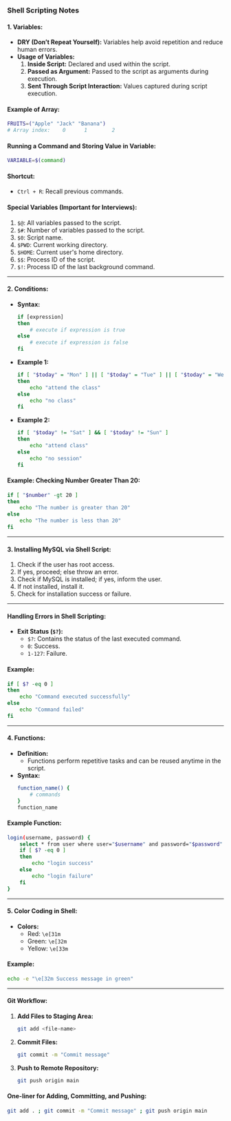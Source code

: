 ### Shell Scripting Notes

#### 1. Variables:
- **DRY (Don’t Repeat Yourself):** Variables help avoid repetition and reduce human errors.
- **Usage of Variables:**
  1. **Inside Script:** Declared and used within the script.
  2. **Passed as Argument:** Passed to the script as arguments during execution.
  3. **Sent Through Script Interaction:** Values captured during script execution.

#### Example of Array:
```bash
FRUITS=("Apple" "Jack" "Banana")
# Array index:    0      1        2
```

#### Running a Command and Storing Value in Variable:
```bash
VARIABLE=$(command)
```

#### Shortcut:
- `Ctrl + R`: Recall previous commands.

#### Special Variables (Important for Interviews):
1. `$@`: All variables passed to the script.
2. `$#`: Number of variables passed to the script.
3. `$0`: Script name.
4. `$PWD`: Current working directory.
5. `$HOME`: Current user's home directory.
6. `$$`: Process ID of the script.
7. `$!`: Process ID of the last background command.

---

#### 2. Conditions:
- **Syntax:**
  ```bash
  if [expression]
  then
      # execute if expression is true
  else
      # execute if expression is false
  fi
  ```
- **Example 1:**
  ```bash
  if [ "$today" = "Mon" ] || [ "$today" = "Tue" ] || [ "$today" = "Wed" ] || [ "$today" = "Thu" ] || [ "$today" = "Fri" ]
  then
      echo "attend the class"
  else
      echo "no class"
  fi
  ```

- **Example 2:**
  ```bash
  if [ "$today" != "Sat" ] && [ "$today" != "Sun" ]
  then
      echo "attend class"
  else
      echo "no session"
  fi
  ```

#### Example: Checking Number Greater Than 20:
```bash
if [ "$number" -gt 20 ]
then
    echo "The number is greater than 20"
else
    echo "The number is less than 20"
fi
```

---

#### 3. Installing MySQL via Shell Script:
1. Check if the user has root access.
2. If yes, proceed; else throw an error.
3. Check if MySQL is installed; if yes, inform the user.
4. If not installed, install it.
5. Check for installation success or failure.

---

#### Handling Errors in Shell Scripting:
- **Exit Status (`$?`):**
  - `$?`: Contains the status of the last executed command.
  - `0`: Success.
  - `1-127`: Failure.

#### Example:
```bash
if [ $? -eq 0 ]
then
    echo "Command executed successfully"
else
    echo "Command failed"
fi
```

---

#### 4. Functions:
- **Definition:**
  - Functions perform repetitive tasks and can be reused anytime in the script.
- **Syntax:**
  ```bash
  function_name() {
      # commands
  }
  function_name
  ```

#### Example Function:
```bash
login(username, password) {
    select * from user where user="$username" and password="$password"
    if [ $? -eq 0 ]
    then
        echo "login success"
    else
        echo "login failure"
    fi
}
```

---

#### 5. Color Coding in Shell:
- **Colors:**
  - Red: `\e[31m`
  - Green: `\e[32m`
  - Yellow: `\e[33m`

#### Example:
```bash
echo -e "\e[32m Success message in green"
```

---

#### Git Workflow:
1. **Add Files to Staging Area:**
   ```bash
   git add <file-name>
   ```
2. **Commit Files:**
   ```bash
   git commit -m "Commit message"
   ```
3. **Push to Remote Repository:**
   ```bash
   git push origin main
   ```

#### One-liner for Adding, Committing, and Pushing:
```bash
git add . ; git commit -m "Commit message" ; git push origin main
```
